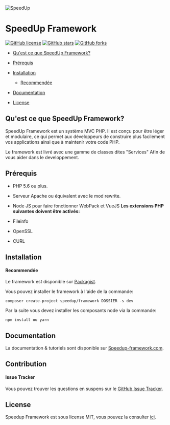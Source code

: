 ![SpeedUp](http://image.noelshack.com/fichiers/2016/43/1477310963-sparkbleu.png)

# SpeedUp Framework

[![GitHub license](https://img.shields.io/badge/license-MIT-blue.svg)](https://github.com/SpeedUpFramework/SpeedUpFramework/blob/master/LICENSE.txt)
[![GitHub stars](https://img.shields.io/github/stars/SpeedUpFramework/SpeedUpFramework.svg)](https://github.com/SpeedUpFramework/SpeedUpFramework/stargazers)
[![GitHub forks](https://img.shields.io/github/forks/SpeedUpFramework/SpeedUpFramework.svg)](https://github.com/SpeedUpFramework/SpeedUpFramework/network)

- [Qu'est ce que SpeedUp Framework?](#Qu'est-ce-que-SpeedUp-Framework)
- [Prérequis](#Prérequis)
- [Installation](#installation)
    - [Recommendée](#Recommendee)
- [Documentation](#documentation)

- [License](#license)

## Qu'est ce que SpeedUp Framework?

SpeedUp Framework est un système MVC PHP. Il est conçu pour être léger et modulaire, ce qui permet aux développeurs de construire plus facilement vos applications ainsi que à maintenir votre code PHP.

Le framework est livré avec une gamme de classes dites "Services" Afin de vous aider dans le developpement.

## Prérequis


- PHP 5.6 ou plus.
- Serveur Apache ou équivalent avec le mod rewrite.
- Node JS pour faire fonctionner WebPack et VueJS
**Les extensions PHP suivantes doivent être activés:**

- Fileinfo
- OpenSSL
- CURL

## Installation

#### Recommendée
Le framework est disponible sur [Packagist](https://packagist.org/packages/speedup/framework).


Vous pouvez installer le framework à l'aide de la commande:

```
composer create-project speedup/framework DOSSIER -s dev
```
Par la suite vous devez installer les composants node via la commande:

```
npm install ou yarn
```
## Documentation

La documentation & tutoriels sont disponible sur [Speedup-framework.com]().


## Contribution

#### Issue Tracker

Vous pouvez trouver les questions en suspens sur le [GitHub Issue Tracker](https://github.com//SpeedUpFramework/SpeedUpFramework/issues).

## License

Speedup Framework est sous license MIT, vous pouvez la consulter [ici](https://github.com/SpeedUpFramework/SpeedUpFramework/blob/master/LICENSE.txt).
